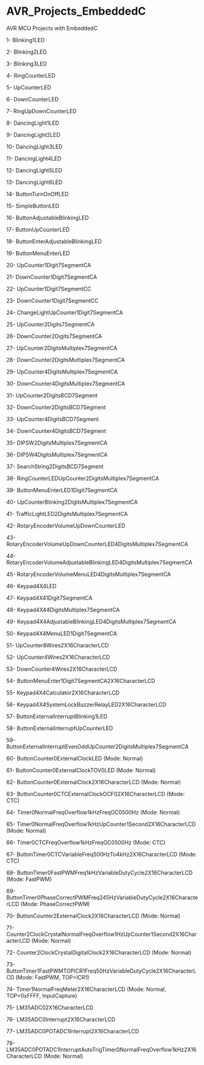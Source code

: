 # AVR_Projects_EmbeddedC
AVR MCU Projects with EmbeddedC

1- Blinking1LED

2- Blinking2LED

3- Blinking3LED

4- RingCounterLED

5- UpCounterLED

6- DownCounterLED

7- RingUpDownCounterLED

8- DancingLight1LED

9- DancingLight2LED

10- DancingLight3LED

11- DancingLight4LED

12- DancingLight5LED

13- DancingLight6LED

14- ButtonTurnOnOffLED

15- SimpleButtonLED

16- ButtonAdjustableBlinkingLED

17- ButtonUpCounterLED

18- ButtonEnterAdjustableBlinkingLED

19- ButtonMenuEnterLED

20- UpCounter1Digit7SegmentCA

21- DownCounter1Digit7SegmentCA

22- UpCounter1Digit7SegmentCC

23- DownCounter1Digit7SegmentCC

24- ChangeLightUpCounter1Digit7SegmentCA

25- UpCounter2Digits7SegmentCA

26- DownCounter2Digits7SegmentCA

27- UpCounter2DigitsMultiplex7SegmentCA

28- DownCounter2DigitsMultiplex7SegmentCA

29- UpCounter4DigitsMultiplex7SegmentCA

30- DownCounter4DigitsMultiplex7SegmentCA

31- UpCounter2DigitsBCD7Segment

32- DownCounter2DigitsBCD7Segment

33- UpCounter4DigitsBCD7Segment

34- DownCounter4DigitsBCD7Segment

35- DIPSW2DigitsMultiplex7SegmentCA

36- DIPSW4DigitsMultiplex7SegmentCA

37- SearchString2DigitsBCD7Segment

38- RingCounterLEDUpCounter2DigitsMultiplex7SegmentCA

39- ButtonMenuEnterLED1Digit7SegmentCA

40- UpCounterBlinking2DigitsMultiplex7SegmentCA

41- TrafficLightLED2DigitsMultiplex7SegmentCA

42- RotaryEncoderVolumeUpDownCounterLED

43- RotaryEncoderVolumeUpDownCounterLED4DigitsMultiplex7SegmentCA

44- RotaryEncoderVolumeAdjustableBlinkingLED4DigitsMultiplex7SegmentCA

45- RotaryEncoderVolumeMenuLED4DigitsMultiplex7SegmentCA

46- Keypad4X4LED

47- Keypad4X41Digit7SegmentCA

48- Keypad4X44DigitsMultiplex7SegmentCA

49- Keypad4X4AdjustableBlinkingLED4DigitsMultiplex7SegmentCA

50- Keypad4X4MenuLED1Digit7SegmentCA

51- UpCounter8Wires2X16CharacterLCD

52- UpCounter4Wires2X16CharacterLCD

53- DownCounter4Wires2X16CharacterLCD

54- ButtonMenuEnter1Digit7SegmentCA2X16CharacterLCD

55- Keypad4X4Calculator2X16CharacterLCD

56- Keypad4X4SystemLockBuzzerRelayLED2X16CharacterLCD

57- ButtonExternalInterruptBlinking1LED

58- ButtonExternalInterruptUpCounterLED

59- ButtonExternalInterruptEvenOddUpCounter2DigitsMultiplex7SegmentCA

60- ButtonCounter0ExternalClockLED (Mode: Normal)

61- ButtonCounter0ExternalClockTOV0LED (Mode: Normal)

62- ButtonCounter0ExternalClock2X16CharacterLCD (Mode: Normal)

63- ButtonCounter0CTCExternalClockOCF02X16CharacterLCD (Mode: CTC)

64- Timer0NormalFreqOverflow1kHzFreqOC0500Hz (Mode: Normal)

65- Timer0NormalFreqOverflow1kHzUpCounter1Second2X16CharacterLCD (Mode: Normal)

66- Timer0CTCFreqOverflow1kHzFreqOC0500Hz (Mode: CTC)

67- ButtonTimer0CTCVariableFreq500HzTo4kHz2X16CharacterLCD (Mode: CTC)

68- ButtonTimer0FastPWMFreq1kHzVariableDutyCycle2X16CharacterLCD (Mode: FastPWM)

69- ButtonTimer0PhaseCorrectPWMFreq245HzVariableDutyCycle2X16CharacterLCD (Mode: PhaseCorrectPWM)

70- ButtonCounter2ExternalClock2X16CharacterLCD (Mode: Normal)

71- Counter2ClockCrystalNormalFreqOverflow1HzUpCounter1Second2X16CharacterLCD (Mode: Normal)

72- Counter2ClockCrystalDigitalClock2X16CharacterLCD (Mode: Normal)

73- ButtonTimer1FastPWMTOPICR1Freq50HzVariableDutyCycle2X16CharacterLCD (Mode: FastPWM, TOP=ICR1)

74- Timer1NormalFreqMeter2X16CharacterLCD (Mode: Normal, TOP=0xFFFF, InputCapture)

75- LM35ADC02X16CharacterLCD

76- LM35ADC0Interrupt2X16CharacterLCD

77- LM35ADC0POTADC1Interrupt2X16CharacterLCD

78- LM35ADC0POTADC1InterruptAutoTrigTimer0NormalFreqOverflow1kHz2X16CharacterLCD (Mode: Normal)
